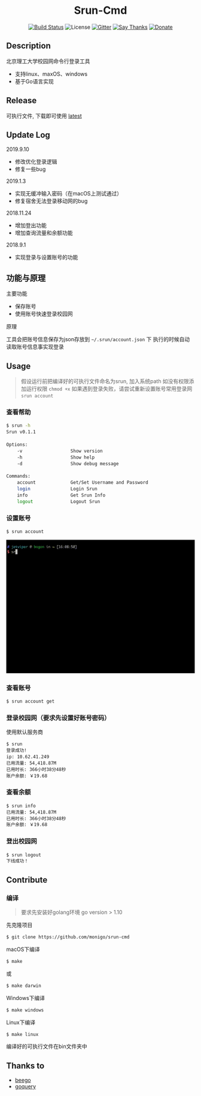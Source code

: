 <h1 align=center>Srun-Cmd</h1>
<p align="center">
  <a href="https://travis-ci.org/monigo/srun-cmd"><img src="https://travis-ci.org/monigo/srun-cmd.svg?branch=master" alt="Build Status" /></a>
  <img src="https://img.shields.io/packagist/l/doctrine/orm.svg" alt="License" />
  <a href="https://gitter.im/monigo-dev/project-login-srun"><img src="https://img.shields.io/gitter/room/nwjs/nw.js.svg" alt="Gitter" /></a>
  <a href="https://saythanks.io/to/monigo"><img src="https://img.shields.io/badge/Say%20Thanks-!-1EAEDB.svg" alt="Say Thanks" /></a>
  <a href="https://github.com/monigo/donate"><img alt="Donate" src="https://img.shields.io/badge/%24-donate-ff69b4.svg?style=flat-square" /></a>
</p>

## Description

北京理工大学校园网命令行登录工具
- 支持linux、maxOS、windows
- 基于Go语言实现

## Release

可执行文件, 下载即可使用 [latest](https://github.com/monigo/login-srun/releases/latest)

## Update Log

2019.9.10
- 修改优化登录逻辑
- 修复一些bug

2019.1.3
- 实现无缓冲输入密码（在macOS上测试通过）
- 修复宿舍无法登录移动网的bug

2018.11.24
- 增加登出功能
- 增加查询流量和余额功能

2018.9.1
- 实现登录与设置账号的功能

## 功能与原理

主要功能
- 保存账号
- 使用账号快速登录校园网

原理

工具会把账号信息保存为json存放到 `~/.srun/account.json` 下
执行的时候自动读取账号信息事实现登录


## Usage

> 假设运行前把编译好的可执行文件命名为srun, 加入系统path
> 如没有权限添加运行权限 `chmod +x`
> 如果遇到登录失败，请尝试重新设置账号常用登录网 `srun account`

### 查看帮助

```bash
$ srun -h
Srun v0.1.1

Options:
	-v                  Show version
	-h                  Show help
	-d                  Show debug message

Commands:
	account             Get/Set Username and Password
	login               Login Srun
	info                Get Srun Info
	logout              Logout Srun

```

### 设置账号

```bash
$ srun account
```

![demo](doc/account.gif)

### 查看账号

```bash
$ srun account get
```


### 登录校园网（要求先设置好账号密码）
使用默认服务商
```bash
$ srun
登录成功!
ip: 10.62.41.249
已用流量: 54,418.87M
已用时长: 366小时38分48秒
账户余额: ￥19.68
```

### 查看余额
```bash
$ srun info
已用流量: 54,418.87M
已用时长: 366小时38分48秒
账户余额: ￥19.68
```

### 登出校园网
```bash
$ srun logout
下线成功！
```


## Contribute

### 编译

> 要求先安装好golang环境 go version > 1.10

先克隆项目

```bash
$ git clone https://github.com/monigo/srun-cmd
```

macOS下编译

```bash
$ make
```
或
```bash
$ make darwin
```

Windows下编译
```bash
$ make windows
```

Linux下编译
```bash
$ make linux
```

编译好的可执行文件在bin文件夹中


## Thanks to

- [beego](https://github.com/astaxie/beego)
- [goquery](https://github.com/PuerkitoBio/goquery)




